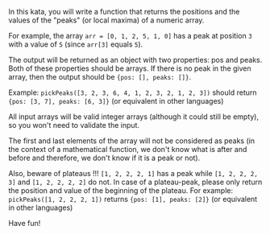 <p>In this kata, you will write a function that returns the positions and the values of the "peaks" (or local maxima) of a numeric array.</p>
<p>For example, the array <code>arr = [0, 1, 2, 5, 1, 0]</code> has a peak at position <code>3</code> with a value of <code>5</code> (since <code>arr[3]</code> equals <code>5</code>).</p>
<p>The output will be returned as an object with two properties: pos and peaks. Both of these properties should be arrays. If there is no peak in the given array, then the output should be <code>{pos: [], peaks: []}</code>.</p>
<p>Example: <code>pickPeaks([3, 2, 3, 6, 4, 1, 2, 3, 2, 1, 2, 3])</code> should return <code>{pos: [3, 7], peaks: [6, 3]}</code> (or equivalent in other languages)</p>
<p>All input arrays will be valid integer arrays (although it could still be empty), so you won't need to validate the input.</p>
<p>The first and last elements of the array will not be considered as peaks (in the context of a mathematical function, we don't know what is after and before and therefore, we don't know if it is a peak or not).</p>
<p>Also, beware of plateaus !!! <code>[1, 2, 2, 2, 1]</code> has a peak while <code>[1, 2, 2, 2, 3]</code> and <code>[1, 2, 2, 2, 2]</code> do not. In case of a plateau-peak, please only return the position and value of the beginning of the plateau. For example: 
<code>pickPeaks([1, 2, 2, 2, 1])</code> returns <code>{pos: [1], peaks: [2]}</code> (or equivalent in other languages)</p>
<p>Have fun!</p>
